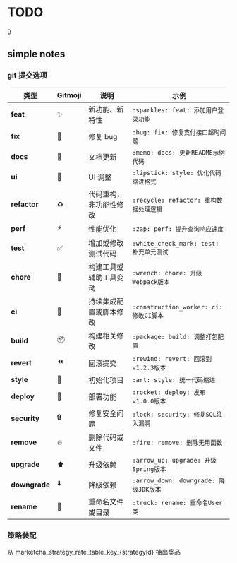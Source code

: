 # TODO

9

## simple notes
### git 提交选项
| 类型            | Gitmoji               | 说明          | 示例                                 |
|---------------|-----------------------|-------------|------------------------------------|
| **feat**      | :sparkles:            | 新功能、新特性     | `:sparkles: feat: 添加用户登录功能`        |
| **fix**       | :bug:                 | 修复 bug      | `:bug: fix: 修复支付接口超时问题`            |
| **docs**      | :memo:                | 文档更新        | `:memo: docs: 更新README示例代码`        |
| **ui**        | :lipstick:            | UI 调整       | `:lipstick: style: 优化代码缩进格式`       |
| **refactor**  | :recycle:             | 代码重构，非功能性修改 | `:recycle: refactor: 重构数据处理逻辑`     |
| **perf**      | :zap:                 | 性能优化        | `:zap: perf: 提升查询响应速度`             |
| **test**      | :white_check_mark:    | 增加或修改测试代码   | `:white_check_mark: test: 补充单元测试`  |
| **chore**     | :wrench:              | 构建工具或辅助工具变动 | `:wrench: chore: 升级Webpack版本`      |
| **ci**        | :construction_worker: | 持续集成配置或脚本修改 | `:construction_worker: ci: 修改CI脚本` |
| **build**     | :package:             | 构建相关修改      | `:package: build: 调整打包配置`          |
| **revert**    | :rewind:              | 回滚提交        | `:rewind: revert: 回滚到v1.2.3版本`     |
| **style**     | :art:                 | 初始化项目       | `:art: style: 统一代码缩进`              |
| **deploy**    | :rocket:              | 部署功能        | `:rocket: deploy: 发布v1.0.0版本`      |
| **security**  | :lock:                | 修复安全问题      | `:lock: security: 修复SQL注入漏洞`       |
| **remove**    | :fire:                | 删除代码或文件     | `:fire: remove: 删除无用函数`            |
| **upgrade**   | :arrow_up:            | 升级依赖        | `:arrow_up: upgrade: 升级Spring版本`   |
| **downgrade** | :arrow_down:          | 降级依赖        | `:arrow_down: downgrade: 降级JDK版本`  |
| **rename**    | :truck:               | 重命名文件或目录    | `:truck: rename: 重命名User类`         |
### 策略装配
从 marketcha_strategy_rate_table_key_{strategyId} 抽出奖品